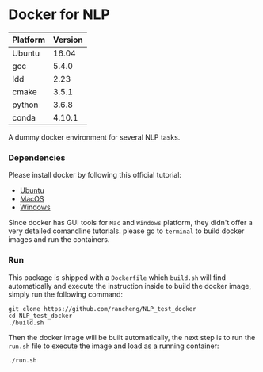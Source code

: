 # Docker for NLP

|Platform | Version|
|---|---|
|Ubuntu|16.04|
|gcc|5.4.0|
|ldd|2.23|
|cmake|3.5.1|
|python|3.6.8|
|conda|4.10.1|

A dummy docker environment for several NLP tasks.

### Dependencies

Please install docker by following this official tutorial:

 - [Ubuntu](https://docs.docker.com/engine/install/ubuntu/)
 - [MacOS](https://docs.docker.com/docker-for-mac/install/)
 - [Windows](https://docs.docker.com/docker-for-windows/install/)

Since docker has GUI tools for `Mac` and `Windows` platform, they didn't offer a very detailed comandline tutorials. please go to `terminal` to build docker images and run the containers.

### Run

This package is shipped with a `Dockerfile` which `build.sh` will find automatically and execute the instruction inside to build the docker image, simply run the following command:

```shell
git clone https://github.com/rancheng/NLP_test_docker
cd NLP_test_docker
./build.sh
```

Then the docker image will be built automatically, the next step is to run the `run.sh` file to execute the image and load as a running container:

```shell
./run.sh
```
